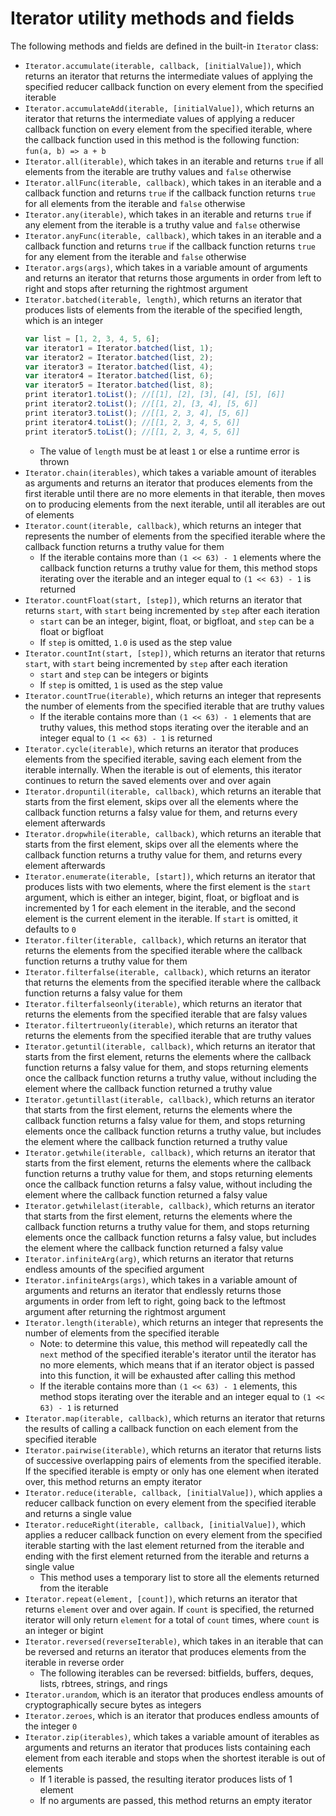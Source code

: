 # Iterator utility methods and fields

The following methods and fields are defined in the built-in `Iterator` class:
- `Iterator.accumulate(iterable, callback, [initialValue])`, which returns an iterator that returns the intermediate values of applying the specified reducer callback function on every element from the specified iterable
- `Iterator.accumulateAdd(iterable, [initialValue])`, which returns an iterator that returns the intermediate values of applying a reducer callback function on every element from the specified iterable, where the callback function used in this method is the following function: `fun(a, b) => a + b`
- `Iterator.all(iterable)`, which takes in an iterable and returns `true` if all elements from the iterable are truthy values and `false` otherwise
- `Iterator.allFunc(iterable, callback)`, which takes in an iterable and a callback function and returns `true` if the callback function returns `true` for all elements from the iterable and `false` otherwise
- `Iterator.any(iterable)`, which takes in an iterable and returns `true` if any element from the iterable is a truthy value and `false` otherwise
- `Iterator.anyFunc(iterable, callback)`, which takes in an iterable and a callback function and returns `true` if the callback function returns `true` for any element from the iterable and `false` otherwise
- `Iterator.args(args)`, which takes in a variable amount of arguments and returns an iterator that returns those arguments in order from left to right and stops after returning the rightmost argument
- `Iterator.batched(iterable, length)`, which returns an iterator that produces lists of elements from the iterable of the specified length, which is an integer
    ```js
    var list = [1, 2, 3, 4, 5, 6];
    var iterator1 = Iterator.batched(list, 1);
    var iterator2 = Iterator.batched(list, 2);
    var iterator3 = Iterator.batched(list, 4);
    var iterator4 = Iterator.batched(list, 6);
    var iterator5 = Iterator.batched(list, 8);
    print iterator1.toList(); //[[1], [2], [3], [4], [5], [6]]
    print iterator2.toList(); //[[1, 2], [3, 4], [5, 6]]
    print iterator3.toList(); //[[1, 2, 3, 4], [5, 6]]
    print iterator4.toList(); //[[1, 2, 3, 4, 5, 6]]
    print iterator5.toList(); //[[1, 2, 3, 4, 5, 6]]
    ```
    - The value of `length` must be at least `1` or else a runtime error is thrown
- `Iterator.chain(iterables)`, which takes a variable amount of iterables as arguments and returns an iterator that produces elements from the first iterable until there are no more elements in that iterable, then moves on to producing elements from the next iterable, until all iterables are out of elements
- `Iterator.count(iterable, callback)`, which returns an integer that represents the number of elements from the specified iterable where the callback function returns a truthy value for them
    - If the iterable contains more than `(1 << 63) - 1` elements where the callback function returns a truthy value for them, this method stops iterating over the iterable and an integer equal to `(1 << 63) - 1` is returned
- `Iterator.countFloat(start, [step])`, which returns an iterator that returns `start`, with `start` being incremented by `step` after each iteration
    - `start` can be an integer, bigint, float, or bigfloat, and `step` can be a float or bigfloat
    - If `step` is omitted, `1.0` is used as the step value
- `Iterator.countInt(start, [step])`, which returns an iterator that returns `start`, with `start` being incremented by `step` after each iteration
    - `start` and `step` can be integers or bigints
    - If `step` is omitted, `1` is used as the step value
- `Iterator.countTrue(iterable)`, which returns an integer that represents the number of elements from the specified iterable that are truthy values
    - If the iterable contains more than `(1 << 63) - 1` elements that are truthy values, this method stops iterating over the iterable and an integer equal to `(1 << 63) - 1` is returned
- `Iterator.cycle(iterable)`, which returns an iterator that produces elements from the specified iterable, saving each element from the iterable internally. When the iterable is out of elements, this iterator continues to return the saved elements over and over again
- `Iterator.dropuntil(iterable, callback)`, which returns an iterable that starts from the first element, skips over all the elements where the callback function returns a falsy value for them, and returns every element afterwards
- `Iterator.dropwhile(iterable, callback)`, which returns an iterable that starts from the first element, skips over all the elements where the callback function returns a truthy value for them, and returns every element afterwards
- `Iterator.enumerate(iterable, [start])`, which returns an iterator that produces lists with two elements, where the first element is the `start` argument, which is either an integer, bigint, float, or bigfloat and is incremented by 1 for each element in the iterable, and the second element is the current element in the iterable. If `start` is omitted, it defaults to `0`
- `Iterator.filter(iterable, callback)`, which returns an iterator that returns the elements from the specified iterable where the callback function returns a truthy value for them
- `Iterator.filterfalse(iterable, callback)`, which returns an iterator that returns the elements from the specified iterable where the callback function returns a falsy value for them
- `Iterator.filterfalseonly(iterable)`, which returns an iterator that returns the elements from the specified iterable that are falsy values
- `Iterator.filtertrueonly(iterable)`, which returns an iterator that returns the elements from the specified iterable that are truthy values
- `Iterator.getuntil(iterable, callback)`, which returns an iterator that starts from the first element, returns the elements where the callback function returns a falsy value for them, and stops returning elements once the callback function returns a truthy value, without including the element where the callback function returned a truthy value
- `Iterator.getuntillast(iterable, callback)`, which returns an iterator that starts from the first element, returns the elements where the callback function returns a falsy value for them, and stops returning elements once the callback function returns a truthy value, but includes the element where the callback function returned a truthy value
- `Iterator.getwhile(iterable, callback)`, which returns an iterator that starts from the first element, returns the elements where the callback function returns a truthy value for them, and stops returning elements once the callback function returns a falsy value, without including the element where the callback function returned a falsy value
- `Iterator.getwhilelast(iterable, callback)`, which returns an iterator that starts from the first element, returns the elements where the callback function returns a truthy value for them, and stops returning elements once the callback function returns a falsy value, but includes the element where the callback function returned a falsy value
- `Iterator.infiniteArg(arg)`, which returns an iterator that returns endless amounts of the specified argument
- `Iterator.infiniteArgs(args)`, which takes in a variable amount of arguments and returns an iterator that endlessly returns those arguments in order from left to right, going back to the leftmost argument after returning the rightmost argument
- `Iterator.length(iterable)`, which returns an integer that represents the number of elements from the specified iterable
    - Note: to determine this value, this method will repeatedly call the `next` method of the specified iterable's iterator until the iterator has no more elements, which means that if an iterator object is passed into this function, it will be exhausted after calling this method
    - If the iterable contains more than `(1 << 63) - 1` elements, this method stops iterating over the iterable and an integer equal to `(1 << 63) - 1` is returned
- `Iterator.map(iterable, callback)`, which returns an iterator that returns the results of calling a callback function on each element from the specified iterable
- `Iterator.pairwise(iterable)`, which returns an iterator that returns lists of successive overlapping pairs of elements from the specified iterable. If the specified iterable is empty or only has one element when iterated over, this method returns an empty iterator
- `Iterator.reduce(iterable, callback, [initialValue])`, which applies a reducer callback function on every element from the specified iterable and returns a single value
- `Iterator.reduceRight(iterable, callback, [initialValue])`, which applies a reducer callback function on every element from the specified iterable starting with the last element returned from the iterable and ending with the first element returned from the iterable and returns a single value
    - This method uses a temporary list to store all the elements returned from the iterable
- `Iterator.repeat(element, [count])`, which returns an iterator that returns `element` over and over again. If `count` is specified, the returned iterator will only return `element` for a total of `count` times, where `count` is an integer or bigint
- `Iterator.reversed(reverseIterable)`, which takes in an iterable that can be reversed and returns an iterator that produces elements from the iterable in reverse order
    - The following iterables can be reversed: bitfields, buffers, deques, lists, rbtrees, strings, and rings
- `Iterator.urandom`, which is an iterator that produces endless amounts of cryptographically secure bytes as integers
- `Iterator.zeroes`, which is an iterator that produces endless amounts of the integer `0`
- `Iterator.zip(iterables)`, which takes a variable amount of iterables as arguments and returns an iterator that produces lists containing each element from each iterable and stops when the shortest iterable is out of elements
    - If 1 iterable is passed, the resulting iterator produces lists of 1 element
    - If no arguments are passed, this method returns an empty iterator
